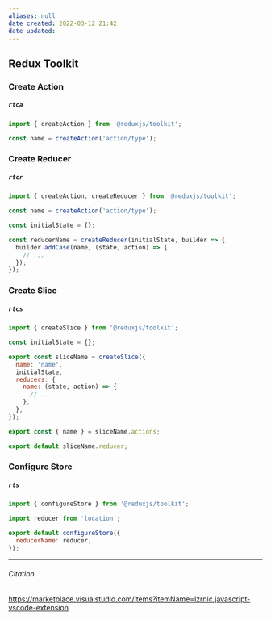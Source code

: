 ```yaml
---
aliases: null
date created: 2022-03-12 21:42
date updated:
---
```

## Redux Toolkit

### Create Action

##### `rtca`

```javascript
import { createAction } from '@reduxjs/toolkit';

const name = createAction('action/type');
```

### Create Reducer

##### `rtcr`

```javascript
import { createAction, createReducer } from '@reduxjs/toolkit';

const name = createAction('action/type');

const initialState = {};

const reducerName = createReducer(initialState, builder => {
  builder.addCase(name, (state, action) => {
    // ...
  });
});
```

### Create Slice

##### `rtcs`

```javascript
import { createSlice } from '@reduxjs/toolkit';

const initialState = {};

export const sliceName = createSlice({
  name: 'name',
  initialState,
  reducers: {
    name: (state, action) => {
      // ...
    },
  },
});

export const { name } = sliceName.actions;

export default sliceName.reducer;
```

### Configure Store

##### `rts`

```javascript
import { configureStore } from '@reduxjs/toolkit';

import reducer from 'location';

export default configureStore({
  reducerName: reducer,
});
```
---

###### Citation

https://marketplace.visualstudio.com/items?itemName=lzrnic.javascript-vscode-extension